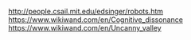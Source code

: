 http://people.csail.mit.edu/edsinger/robots.htm
https://www.wikiwand.com/en/Cognitive_dissonance
https://www.wikiwand.com/en/Uncanny_valley